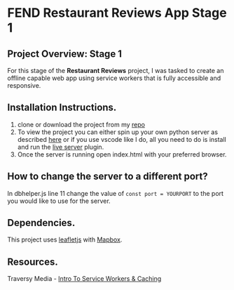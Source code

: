 # FEND Restaurant Reviews App Stage 1

## Project Overview: Stage 1

For this stage of the **Restaurant Reviews** project, I was tasked to create an offline capable web app using service workers that is fully accessible and responsive.

## Installation Instructions.

1. clone or download the project from my [repo](https://github.com/orangemooncreative/fend-restaurant-stage-1)
2. To view the project you can either spin up your own python server as described [here](https://github.com/udacity/mws-restaurant-stage-1) or if you use vscode like I do, all you need to do is install and run the [live server](https://marketplace.visualstudio.com/items?itemName=ritwickdey.LiveServer) plugin.
3. Once the server is running open index.html with your preferred browser.

## How to change the server to a different port?

In dbhelper.js line 11 change the value of `const port = YOURPORT` to the port you would like to use for the server.

## Dependencies.

This project uses [leafletjs](https://leafletjs.com/) with [Mapbox](https://www.mapbox.com/).

## Resources.
Traversy Media - [Intro To Service Workers & Caching](https://youtu.be/ksXwaWHCW6k)




